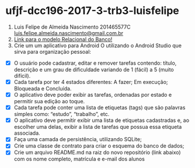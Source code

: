 # ufjf-dcc196-2017-3-trb3-luisfelipe
1. Luis Felipe de Almeida Nascimento 201465577C luis.felipe.almeida.nascimento@gmail.com.br
2. [Link para o modelo Relacional do Banco!](https://drive.google.com/file/d/18dGACaZSj3MW4ZCPBf1PpuQJ1HyPdHug/view?usp=sharing)
3. Crie um um aplicativo para Android O utilizando o Android Studio que sirva para organização pessoal:
- [x] O usuário pode cadastrar, editar e remover tarefas contendo: título, descrição e um grau de dificuldade variando de 1 (fácil) a 5 (muito difícil).
- [x] Cada tarefa por ter 4 estados diferentes: A fazer; Em execução; Bloqueada e Concluída.
- [x] O aplicativo deve poder exibir as tarefas, ordenadas por estado e permitir sua edição ao toque.
- [x] Cada tarefa pode conter uma lista de etiquetas (tags) que são palavras simples como: “estudo”, “trabalho”, etc.
- [x] O aplicativo deve permitir exibir uma lista de etiquetas cadastradas e, ao escolher uma delas, exibir a lista de tarefas que possua essa etiqueta associada.
- [x] Faça uma camada de persistência, utilizando SQLite;
- [x] Crie uma classe de contrato para criar o esquema do banco de dados;
- [x] Crie um arquivo README.md na raiz do novo repositório (link abaixo) com os nome completo, matrícula e e-mail dos alunos
